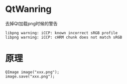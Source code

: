 # QtWanring
 去掉Qt加载png时候的警告
```
libpng warning: iCCP: known incorrect sRGB profile
libpng warning: iCCP: cHRM chunk does not match sRGB
```
# 原理
```
QImage image("xxx.png");
image.save("xxx.png");
```
